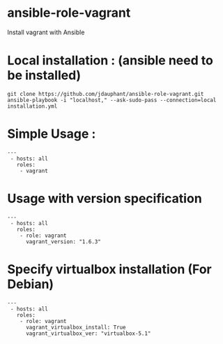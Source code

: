 ansible-role-vagrant
====================

Install vagrant with Ansible


# Local installation : (ansible need to be installed)
```
git clone https://github.com/jdauphant/ansible-role-vagrant.git
ansible-playbook -i "localhost," --ask-sudo-pass --connection=local installation.yml
```

# Simple Usage :
```
---
 - hosts: all
   roles:
    - vagrant
```

# Usage with version specification
```
---
 - hosts: all
   roles:
    - role: vagrant
      vagrant_version: "1.6.3"
```

# Specify virtualbox installation (For Debian)
```
---
 - hosts: all
   roles:
    - role: vagrant
      vagrant_virtualbox_install: True
      vagrant_virtualbox_ver: "virtualbox-5.1"
